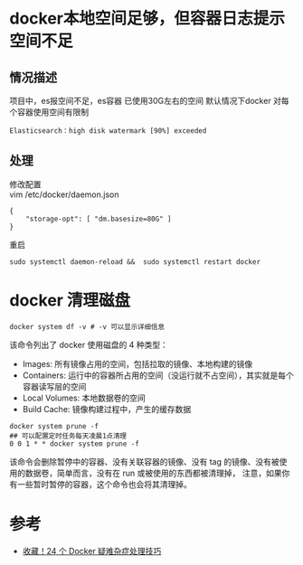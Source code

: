 # docker本地空间足够，但容器日志提示空间不足

## 情况描述
项目中，es报空间不足，es容器 已使用30G左右的空间
默认情况下docker 对每个容器使用空间有限制  
```
Elasticsearch：high disk watermark [90%] exceeded
```

## 处理
修改配置   
vim /etc/docker/daemon.json   
```
{
    "storage-opt": [ "dm.basesize=80G" ]
} 
```
重启 
```
sudo systemctl daemon-reload &&  sudo systemctl restart docker
```

# docker 清理磁盘
```shell
docker system df -v # -v 可以显示详细信息
```
该命令列出了 docker 使用磁盘的 4 种类型：  
* Images: 所有镜像占用的空间，包括拉取的镜像、本地构建的镜像
* Containers: 运行中的容器所占用的空间（没运行就不占空间），其实就是每个容器读写层的空间
* Local Volumes: 本地数据卷的空间
* Build Cache: 镜像构建过程中，产生的缓存数据

```shell
docker system prune -f
## 可以配置定时任务每天凌晨1点清理
0 0 1 * * docker system prune -f
```
该命令会删除暂停中的容器、没有关联容器的镜像、没有 tag 的镜像、没有被使用的数据卷，简单而言，没有在 run 或被使用的东西都被清理掉，
注意，如果你有一些暂时暂停的容器，这个命令也会将其清理掉。

# 参考
* [收藏！24 个 Docker 疑难杂症处理技巧](https://www.bilibili.com/read/cv16472262)


